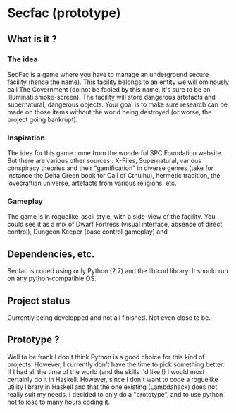 # Secfac (prototype)

## What is it ?

### The idea 

SecFac is a game where you have to manage an underground secure facility (hence
the name).  This facility belongs to an entity we will ominously call The
Government (do not be fooled by this name, it's sure to be an Illuminati
smoke-screen). The facility will store dangerous artefacts and supernatural,
dangerous objects. Your goal is to make sure research can be made on those
items without the world being destroyed (or worse, the project going bankrupt).

### Inspiration 

The idea for this game come from the wonderful SPC Foundation website. But
there are various other sources : X-Files, Supernatural, various conspiracy
theories and their "gamification" in diverse genres (take for instance the
Delta Green book for Call of Cthulhu), hermetic tradition, the lovecraftian
universe, artefacts from various religions, etc.

### Gameplay 

The game is in roguelike-ascii style, with a side-view of the facility. You
could see it as a mix of Dwarf Fortress (visual interface, absence of direct
control), Dungeon Keeper (base control gameplay) and 

## Dependencies, etc.

Secfac is coded using only Python (2.7) and the libtcod library.
It should run on any python-compatible OS.

## Project status

Currently being developped and not all finished. Not even close to be.

## Prototype ?

Well to be frank I don't think Python is a good choice for this kind of
projects. However, I currently don't have the time to pick something better. If
I had all the time of the world (and the skills I'd like !) I would most
certainly do it in Haskell. However, since I don't want to code a roguelike
utility library in Haskell and that the one existing (Lambdahack) does not
really suit my needs, I decided to only do a "prototype", and to use python not
to lose to many hours coding it.
